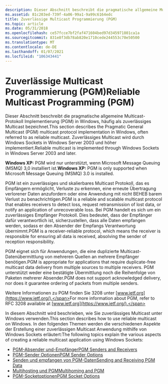 ```yaml
---
description: Dieser Abschnitt beschreibt die pragmatische allgemeine Multicast-Protokoll Implementierung (PGM) in Windows, häufig als zuverlässiges Multicast bezeichnet. Zuverlässiges Multicast wird durch Windows Sockets in Windows Server 2003 und höher implementiert.
ms.assetid: 81c203ed-739f-4a06-99a1-9a99c6164edc
title: Zuverlässige Multicast Programmierung (PGM)
ms.topic: article
ms.date: 05/31/2018
ms.openlocfilehash: ce57fcce7bf2faf471604bed97d345971801ca1a
ms.sourcegitcommit: 831e8f3db78ab820e1710cede244553c70e50500
ms.translationtype: MT
ms.contentlocale: de-DE
ms.lasthandoff: 01/07/2021
ms.locfileid: "106343441"
---
```

# <a name="reliable-multicast-programming-pgm"></a><span data-ttu-id="4c2dc-104">Zuverlässige Multicast Programmierung (PGM)</span><span class="sxs-lookup"><span data-stu-id="4c2dc-104">Reliable Multicast Programming (PGM)</span></span>

<span data-ttu-id="4c2dc-105">Dieser Abschnitt beschreibt die pragmatische allgemeine Multicast-Protokoll Implementierung (PGM) in Windows, häufig als zuverlässiges Multicast bezeichnet.</span><span class="sxs-lookup"><span data-stu-id="4c2dc-105">This section describes the Pragmatic General Multicast (PGM) multicast protocol implementation in Windows, often referred to as reliable multicast.</span></span> <span data-ttu-id="4c2dc-106">Zuverlässiges Multicast wird durch Windows Sockets in Windows Server 2003 und höher implementiert.</span><span class="sxs-lookup"><span data-stu-id="4c2dc-106">Reliable multicast is implemented through Windows Sockets in Windows Server 2003 and later.</span></span>

<span data-ttu-id="4c2dc-107">**Windows XP:** PGM wird nur unterstützt, wenn Microsoft Message Queuing (MSMQ) 3,0 installiert ist.</span><span class="sxs-lookup"><span data-stu-id="4c2dc-107">**Windows XP:** PGM is only supported when Microsoft Message Queuing (MSMQ) 3.0 is installed.</span></span>

<span data-ttu-id="4c2dc-108">PGM ist ein zuverlässiges und skalierbares Multicast Protokoll, das es Empfängern ermöglicht, Verluste zu erkennen, eine erneute Übertragung verlorener Daten anzufordern oder eine Anwendung mit nicht BEHEB barem Verlust zu benachrichtigen.</span><span class="sxs-lookup"><span data-stu-id="4c2dc-108">PGM is a reliable and scalable multicast protocol that enables receivers to detect loss, request retransmission of lost data, or notify an application of unrecoverable loss.</span></span> <span data-ttu-id="4c2dc-109">Bei PGM handelt es sich um ein zuverlässiges Empfänger Protokoll. Dies bedeutet, dass der Empfänger dafür verantwortlich ist, sicherzustellen, dass alle Daten empfangen werden, sodass er den Absender der Empfangs Verantwortung übernimmt.</span><span class="sxs-lookup"><span data-stu-id="4c2dc-109">PGM is a receiver-reliable protocol, which means the receiver is responsible for ensuring all data is received, absolving the sender of reception responsibility.</span></span>

<span data-ttu-id="4c2dc-110">PGM eignet sich für Anwendungen, die eine duplizierte Multicast-Datenübermittlung von mehreren Quellen an mehrere Empfänger benötigen.</span><span class="sxs-lookup"><span data-stu-id="4c2dc-110">PGM is appropriate for applications that require duplicate-free multicast data delivery from multiple sources to multiple receivers.</span></span> <span data-ttu-id="4c2dc-111">PGM unterstützt weder eine bestätigte Übermittlung noch die Reihenfolge von Paketen mehrerer Absender.</span><span class="sxs-lookup"><span data-stu-id="4c2dc-111">PGM does not support acknowledged delivery, nor does it guarantee ordering of packets from multiple senders.</span></span>

<span data-ttu-id="4c2dc-112">Weitere Informationen zu PGM finden Sie 3208 unter [www.ietf.org](https://www.ietf.org/).</span><span class="sxs-lookup"><span data-stu-id="4c2dc-112">For more information about PGM, refer to RFC 3208 available at [www.ietf.org](https://www.ietf.org/).</span></span>

<span data-ttu-id="4c2dc-113">In diesem Abschnitt wird beschrieben, wie Sie zuverlässiges Multicast unter Windows verwenden.</span><span class="sxs-lookup"><span data-stu-id="4c2dc-113">This section describes how to use reliable multicast on Windows.</span></span> <span data-ttu-id="4c2dc-114">In den folgenden Themen werden die verschiedenen Aspekte der Erstellung einer zuverlässigen Multicast Anwendung mithilfe von Windows Sockets erläutert:</span><span class="sxs-lookup"><span data-stu-id="4c2dc-114">The following topics explain the various aspects of creating a reliable multicast application using Windows Sockets:</span></span>

-   [<span data-ttu-id="4c2dc-115">PGM-Absender und-Empfänger</span><span class="sxs-lookup"><span data-stu-id="4c2dc-115">PGM Senders and Receivers</span></span>](pgm-senders-and-receivers.md)
-   [<span data-ttu-id="4c2dc-116">PGM-Sender Optionen</span><span class="sxs-lookup"><span data-stu-id="4c2dc-116">PGM Sender Options</span></span>](pgm-sender-options.md)
-   [<span data-ttu-id="4c2dc-117">Senden und empfangen von PGM-Daten</span><span class="sxs-lookup"><span data-stu-id="4c2dc-117">Sending and Receiving PGM Data</span></span>](sending-and-receiving-pgm-data.md)
-   [<span data-ttu-id="4c2dc-118">Multihosting und PGM</span><span class="sxs-lookup"><span data-stu-id="4c2dc-118">Multihoming and PGM</span></span>](multihoming-and-pgm.md)
-   [<span data-ttu-id="4c2dc-119">PGM-Socketoptionen</span><span class="sxs-lookup"><span data-stu-id="4c2dc-119">PGM Socket Options</span></span>](pgm-socket-options.md)

 

 



